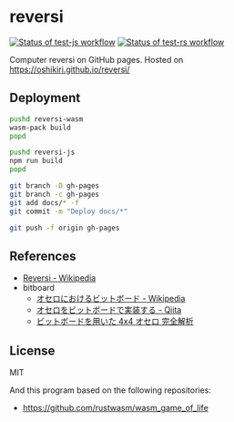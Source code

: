 reversi
=====

[![Status of test-js workflow](https://github.com/oshikiri/reversi/workflows/test-js/badge.svg)](https://github.com/oshikiri/reversi/actions?query=workflow%3A%22test-js%22)
[![Status of test-rs workflow](https://github.com/oshikiri/reversi/workflows/test-rs/badge.svg)](https://github.com/oshikiri/reversi/actions?query=workflow%3A%22test-rs%22)


Computer reversi on GitHub pages.
Hosted on <https://oshikiri.github.io/reversi/>


## Deployment

```sh
pushd reversi-wasm
wasm-pack build
popd

pushd reversi-js
npm run build
popd

git branch -D gh-pages
git branch -c gh-pages
git add docs/* -f
git commit -m "Deploy docs/*"

git push -f origin gh-pages
```

## References

- [Reversi \- Wikipedia](https://en.wikipedia.org/wiki/Reversi)
- bitboard
  - [オセロにおけるビットボード \- Wikipedia](https://ja.wikipedia.org/wiki/%E3%82%AA%E3%82%BB%E3%83%AD%E3%81%AB%E3%81%8A%E3%81%91%E3%82%8B%E3%83%93%E3%83%83%E3%83%88%E3%83%9C%E3%83%BC%E3%83%89)
  - [オセロをビットボードで実装する \- Qiita](https://qiita.com/sensuikan1973/items/459b3e11d91f3cb37e43)
  - [ビットボードを用いた 4x4 オセロ 完全解析](http://vivi.dyndns.org/vivi/docs/puzzle/othello4x4.html)

## License
MIT

And this program based on the following repositories:

- <https://github.com/rustwasm/wasm_game_of_life>
